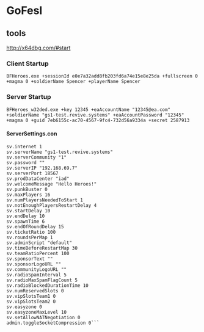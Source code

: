 # GoFesl

## tools
http://x64dbg.com/#start

### Client Startup
`BFHeroes.exe +sessionId e0e7a32add8fb203fd6a74e15e8e25da +fullscreen 0 +magma 0 +soldierName Spencer +playerName Spencer`

### Server Startup
`BFHeroes_w32ded.exe +key 12345 +eaAccountName "12345@ea.com" +soldierName "gs1-test.revive.systems" +eaAccountPassword "12345" +magma 0 +guid 7eb6155c-ac70-4567-9fc4-732d56a9334a +secret 2587913`


#### ServerSettings.con
```sv.ranked 1
sv.internet 1
sv.serverName "gs1-test.revive.systems"
sv.serverCommunity "1"
sv.password ""
sv.serverIP "192.168.69.7"
sv.serverPort 18567
sv.prodDataCenter "iad"
sv.welcomeMessage "Hello Heroes!"
sv.punkBuster 0
sv.maxPlayers 16
sv.numPlayersNeededToStart 1
sv.notEnoughPlayersRestartDelay 4
sv.startDelay 10
sv.endDelay 10
sv.spawnTime 6
sv.endOfRoundDelay 15
sv.ticketRatio 100
sv.roundsPerMap 1
sv.adminScript "default"
sv.timeBeforeRestartMap 30
sv.teamRatioPercent 100
sv.sponsorText ""
sv.sponsorLogoURL ""
sv.communityLogoURL ""
sv.radioSpamInterval 5
sv.radioMaxSpamFlagCount 5
sv.radioBlockedDurationTime 10
sv.numReservedSlots 0
sv.vipSlotsTeam1 0
sv.vipSlotsTeam2 0
sv.easyzone 0
sv.easyzoneMaxLevel 10
sv.setAllowNATNegotiation 0
admin.toggleSocketCompression 0```


